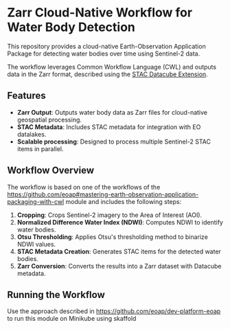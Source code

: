 # Zarr Cloud-Native Workflow for Water Body Detection

This repository provides a cloud-native Earth-Observation Application Package for detecting water bodies over time using Sentinel-2 data. 

The workflow leverages Common Workflow Language (CWL) and outputs data in the Zarr format, described using the [STAC Datacube Extension](https://stac-extensions.github.io/datacube/).

## Features

- **Zarr Output**: Outputs water body data as Zarr files for cloud-native geospatial processing.
- **STAC Metadata**: Includes STAC metadata for integration with EO datalakes.
- **Scalable processing**: Designed to process multiple Sentinel-2 STAC items in parallel.

## Workflow Overview

The workflow is based on one of the workflows of the https://github.com/eoap#mastering-earth-observation-application-packaging-with-cwl module and includes the following steps:

1. **Cropping**: Crops Sentinel-2 imagery to the Area of Interest (AOI).
2. **Normalized Difference Water Index (NDWI)**: Computes NDWI to identify water bodies.
3. **Otsu Thresholding**: Applies Otsu's thresholding method to binarize NDWI values.
4. **STAC Metadata Creation**: Generates STAC items for the detected water bodies.
5. **Zarr Conversion**: Converts the results into a Zarr dataset with Datacube metadata.

## Running the Workflow

Use the approach described in https://github.com/eoap/dev-platform-eoap to run this module on Minikube using skaffold


